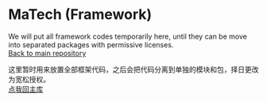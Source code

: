 # MaTech (Framework)

We will put all framework codes temporarily here, until they can be move into separated packages with permissive licenses.  
[Back to main repository](https://github.com/MalodyTech/ExampleGame)

这里暂时用来放置全部框架代码，之后会把代码分离到单独的模块和包，择日更改为宽松授权。  
[点我回主库](https://github.com/MalodyTech/ExampleGame)
